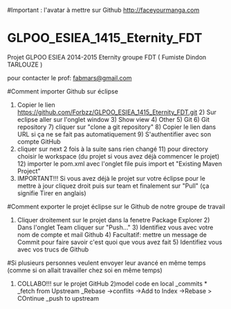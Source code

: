 #Important : l'avatar à mettre sur Github
http://faceyourmanga.com

# GLPOO_ESIEA_1415_Eternity_FDT
Projet GLPOO ESIEA 2014-2015 Eternity groupe FDT ( Fumiste Dindon TARLOUZE )

pour contacter le prof: fabmars@gmail.com

#Comment importer Github sur éclipse
1) Copier le lien https://github.com/Forbzz/GLPOO_ESIEA_1415_Eternity_FDT.git 2) Sur eclipse aller sur l'onglet window 3) Show view 4) Other 5) Git 6) Git repository 7) cliquer sur "clone a git repository" 8) Copier le lien dans URL si ça ne se fait pas automatiquement 9) S'authentifier avec son compte GitHub
10) cliquer sur next 2 fois à la suite sans rien changé 11) pour directory choisir le workspace (du projet si vous avez déjà commencer le projet) 12) importer le pom.xml avec l'onglet file puis import et "Existing Maven Project"
11) IMPORTANT!!! Si vous avez déjà le projet sur votre éclipse pour le mettre à jour cliquez droit puis sur team et finalement sur "Pull" (ça signifie Tirer en anglais)

#Comment exporter le projet éclipse sur le Github de notre groupe de travail
1) Cliquer droitement sur le projet dans la fenetre Package Explorer 2) Dans l'onglet Team cliquer sur "Push..." 3) Identifiez vous avec votre nom de compte et mail Github 4) Facultatif: mettre un message de Commit pour faire savoir c'est quoi que vous avez fait 5) Identifiez vous avec vos trucs de Github

#Si plusieurs personnes veulent envoyer leur avancé en même temps (comme si on allait travailler chez soi en même temps)
1) COLLABO!!!
  sur le projet GitHub
2)model code en local
  _commits *
  _fetch from Upstream
  _Rebase
    ->conflits
      ->Add to Index
      ->Rebase > COntinue
_push to upstream
